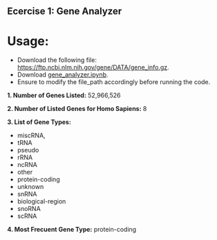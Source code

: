 ## Ecercise 1: Gene Analyzer

# Usage:
- Download the following file: https://ftp.ncbi.nlm.nih.gov/gene/DATA/gene_info.gz.
- Download [gene_analyzer.ipynb](week.1/gene_analyzer.ipynb).
- Ensure to modify the file_path accordingly before running the code.

**1. Number of Genes Listed:** 52,966,526

**2. Number of Listed Genes for Homo Sapiens:** 8

**3. List of Gene Types:** 
- miscRNA,
- tRNA
- pseudo
- rRNA
- ncRNA
- other
- protein-coding
- unknown
- snRNA
- biological-region
- snoRNA
- scRNA
  
**4. Most Frecuent Gene Type:** protein-coding

